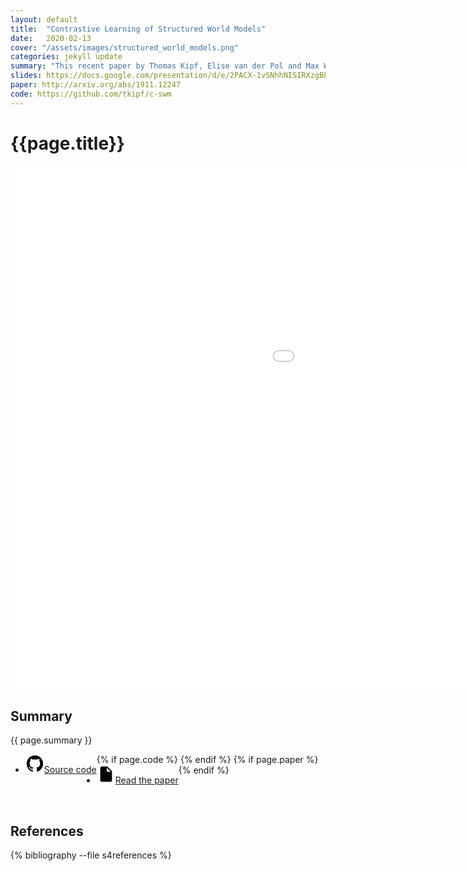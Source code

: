 ```yaml
---
layout: default
title:  "Contrastive Learning of Structured World Models"
date:   2020-02-13
cover: "/assets/images/structured_world_models.png"
categories: jekyll update
summary: "This recent paper by Thomas Kipf, Elise van der Pol and Max Welling highlights different cognitive architectures 'how to see' in the Reinforcement Learning setting. Their proposed C-SWM model is composed of a CNN-based objectextractor, an MLP-based object encoder, a GNN-based relational transition model, and an object-factorized contrastive loss."
slides: https://docs.google.com/presentation/d/e/2PACX-1vSNhhNISIRXzgBPjT67cgLUQzwXPYsbBYKSmdbg0JzkLPwp9x4uBtCrrokgMmqAIJX_epczdcJxmQyE
paper: http://arxiv.org/abs/1911.12247
code: https://github.com/tkipf/c-swm
---
```

<div class="container mb-0.5 block shadowed">
  <h1 class="mt-1.5">{{page.title}}</h1>

<iframe src="{{page.slides}}/embed?start=false&loop=false&delayms=3000" frameborder="0" width="1440" height="839" allowfullscreen="true" mozallowfullscreen="true" webkitallowfullscreen="true"></iframe>
<br>

<h2>Summary</h2>
{{ page.summary }}
<br>
<ul style="overflow: hidden; display: block;">
    {% if page.code %}
    <li style="float:left"><a href="{{page.code}}">
    <svg xmlns="http://www.w3.org/2000/svg" viewBox="0 0 512 512" width="30px">
            <path d="M256 32C132.3 32 32 134.9 32 261.7c0 101.5 64.2 187.5 153.2 217.9 1.4.3 2.6.4 3.8.4 8.3 0 11.5-6.1 11.5-11.4 0-5.5-.2-19.9-.3-39.1-8.4 1.9-15.9 2.7-22.6 2.7-43.1 0-52.9-33.5-52.9-33.5-10.2-26.5-24.9-33.6-24.9-33.6-19.5-13.7-.1-14.1 1.4-14.1h.1c22.5 2 34.3 23.8 34.3 23.8 11.2 19.6 26.2 25.1 39.6 25.1 10.5 0 20-3.4 25.6-6 2-14.8 7.8-24.9 14.2-30.7-49.7-5.8-102-25.5-102-113.5 0-25.1 8.7-45.6 23-61.6-2.3-5.8-10-29.2 2.2-60.8 0 0 1.6-.5 5-.5 8.1 0 26.4 3.1 56.6 24.1 17.9-5.1 37-7.6 56.1-7.7 19 .1 38.2 2.6 56.1 7.7 30.2-21 48.5-24.1 56.6-24.1 3.4 0 5 .5 5 .5 12.2 31.6 4.5 55 2.2 60.8 14.3 16.1 23 36.6 23 61.6 0 88.2-52.4 107.6-102.3 113.3 8 7.1 15.2 21.1 15.2 42.5 0 30.7-.3 55.5-.3 63 0 5.4 3.1 11.5 11.4 11.5 1.2 0 2.6-.1 4-.4C415.9 449.2 480 363.1 480 261.7 480 134.9 379.7 32 256 32z"></path>
        </svg>Source code</a></li>
    {% endif %}
    {% if page.paper %}
    <li style="float:left"><a href="{{page.paper}}">
    <svg xmlns="http://www.w3.org/2000/svg" viewBox="0 0 512 512" width="30px">
            <path d="M288 48H136c-22.092 0-40 17.908-40 40v336c0 22.092 17.908 40 40 40h240c22.092 0 40-17.908 40-40V176L288 48zm-16 144V80l112 112H272z"></path>
        </svg>Read the paper</a></li>
    {% endif %}
</ul>
<br>

<h2>References</h2>
{% bibliography --file s4references %}

</div>
